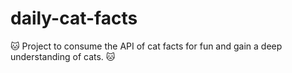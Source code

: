 # daily-cat-facts
🐱 Project to consume the API of cat facts for fun and gain a deep understanding of cats. 🐱
